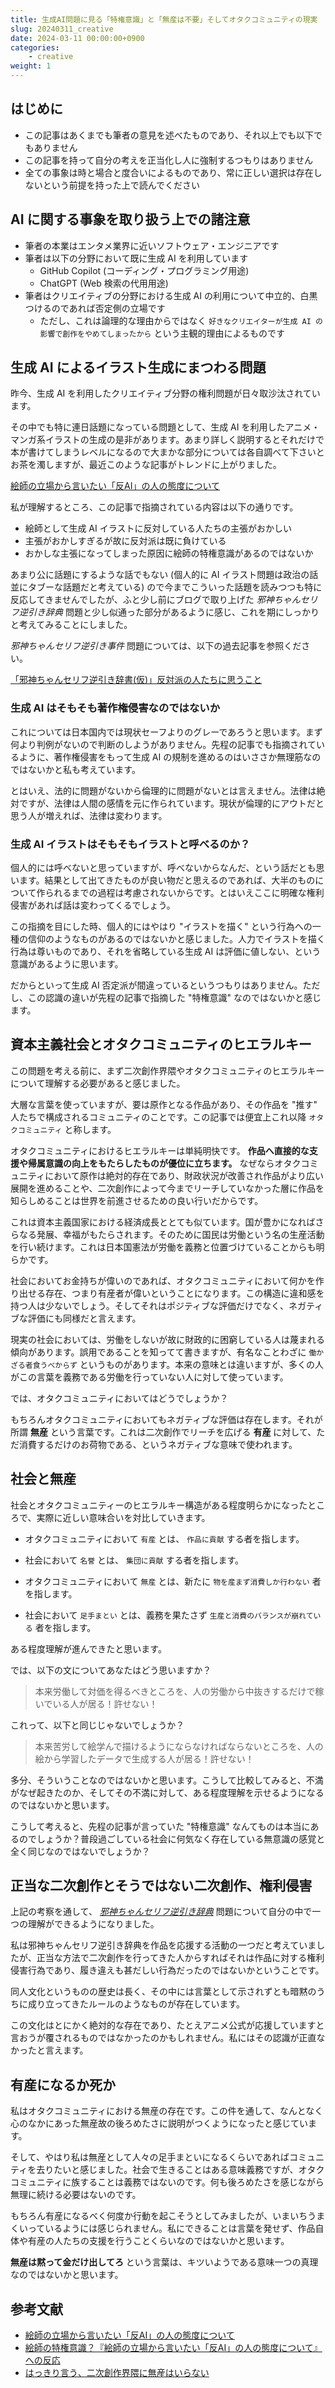 ```yaml
---
title: 生成AI問題に見る「特権意識」と「無産は不要」そしてオタクコミュニティの現実
slug: 20240311_creative
date: 2024-03-11 00:00:00+0900
categories:
    - creative
weight: 1
---
```


## はじめに

- この記事はあくまでも筆者の意見を述べたものであり、それ以上でも以下でもありません
- この記事を持って自分の考えを正当化し人に強制するつもりはありません
- 全ての事象は時と場合と度合いによるものであり、常に正しい選択は存在しないという前提を持った上で読んでください

## AI に関する事象を取り扱う上での諸注意

- 筆者の本業はエンタメ業界に近いソフトウェア・エンジニアです
- 筆者は以下の分野において既に生成 AI を利用しています
    - GitHub Copilot (コーディング・プログラミング用途)
    - ChatGPT (Web 検索の代用用途)
- 筆者はクリエイティブの分野における生成 AI の利用について中立的、白黒つけるのであれば否定側の立場です
    - ただし、これは論理的な理由からではなく `好きなクリエイターが生成 AI の影響で創作をやめてしまったから` という主観的理由によるものです

## 生成 AI によるイラスト生成にまつわる問題

昨今、生成 AI を利用したクリエイティブ分野の権利問題が日々取沙汰されています。

その中でも特に連日話題になっている問題として、生成 AI を利用したアニメ・マンガ系イラストの生成の是非があります。あまり詳しく説明するとそれだけで本が書けてしまうレベルになるので大まかな部分については各自調べて下さいとお茶を濁しますが、最近このような記事がトレンドに上がりました。

[絵師の立場から言いたい「反AI」の人の態度について](https://note.com/magic_clover2991/n/n0ec2827346af)

私が理解するところ、この記事で指摘されている内容は以下の通りです。

- 絵師として生成 AI イラストに反対している人たちの主張がおかしい
- 主張がおかしすぎるが故に反対派は既に負けている
- おかしな主張になってしまった原因に絵師の特権意識があるのではないか

あまり公に話題にするような話でもない (個人的に AI イラスト問題は政治の話並にタブーな話題だと考えている) ので今までこういった話題を読みつつも特に反応してきませんでしたが、ふと少し前にブログで取り上げた *邪神ちゃんセリフ逆引き辞典* 問題と少し似通った部分があるように感じ、これを期にしっかりと考えてみることにしました。

*邪神ちゃんセリフ逆引き事件* 問題については、以下の過去記事を参照ください。

[「邪神ちゃんセリフ逆引き辞書(仮)」反対派の人たちに思うこと](https://zeriyoshi.github.io/blog/p/2024020201_jcdk_dict_feel/)

### 生成 AI はそもそも著作権侵害なのではないか

これについては日本国内では現状セーフよりのグレーであろうと思います。まず何より判例がないので判断のしようがありません。先程の記事でも指摘されているように、著作権侵害をもって生成 AI の規制を進めるのはいささか無理筋なのではないかと私も考えています。

とはいえ、法的に問題がないから倫理的に問題がないとは言えません。法律は絶対ですが、法律は人間の感情を元に作られています。現状が倫理的にアウトだと思う人が増えれば、法律は変わります。

### 生成 AI イラストはそもそもイラストと呼べるのか？

個人的には呼べないと思っていますが、呼べないからなんだ、という話だとも思います。結果として出てきたものが良い物だと思えるのであれば、大半のものについて作られるまでの過程は考慮されないからです。とはいえここに明確な権利侵害があれば話は変わってくるでしょう。

この指摘を目にした時、個人的にはやはり "イラストを描く" という行為への一種の信仰のようなものがあるのではないかと感じました。人力でイラストを描く行為は尊いものであり、それを省略している生成 AI は評価に値しない、という意識があるように思います。

だからといって生成 AI 否定派が間違っているというつもりはありません。ただし、この認識の違いが先程の記事で指摘した "特権意識" なのではないかと感じます。

## 資本主義社会とオタクコミュニティのヒエラルキー

この問題を考える前に、まず二次創作界隈やオタクコミュニティのヒエラルキーについて理解する必要があると感じました。

大層な言葉を使っていますが、要は原作となる作品があり、その作品を "推す" 人たちで構成されるコミュニティのことです。この記事では便宜上これ以降 `オタクコミュニティ` と称します。

オタクコミュニティにおけるヒエラルキーは単純明快です。 **作品へ直接的な支援や帰属意識の向上をもたらしたものが優位に立ちます。** なぜならオタクコミュニティにおいて原作は絶対的存在であり、財政状況が改善され作品がより広い展開を進めることや、二次創作によって今までリーチしていなかった層に作品を知らしめることは世界を前進させるための良い行いだからです。

これは資本主義国家における経済成長ととても似ています。国が豊かになればさらなる発展、幸福がもたらされます。そのために国民は労働という名の生産活動を行い続けます。これは日本国憲法が労働を義務と位置づけていることからも明らかです。

社会においてお金持ちが偉いのであれば、オタクコミュニティにおいて何かを作り出せる存在、つまり有産者が偉いということになります。この構造に違和感を持つ人は少ないでしょう。そしてそれはポジティブな評価だけでなく、ネガティブな評価にも同様だと言えます。

現実の社会においては、労働をしないが故に財政的に困窮している人は蔑まれる傾向があります。誤用であることを知ってて書きますが、有名なことわざに `働かざる者食うべからず` というものがあります。本来の意味とは違いますが、多くの人がこの言葉を義務である労働を行っていない人に対して使っています。

では、オタクコミュニティにおいてはどうでしょうか？

もちろんオタクコミュニティにおいてもネガティブな評価は存在します。それが所謂 **無産** という言葉です。これは二次創作でリーチを広げる **有産** に対して、ただ消費するだけのお荷物である、というネガティブな意味で使われます。

## 社会と無産

社会とオタクコミュニティーのヒエラルキー構造がある程度明らかになったところで、実際に近しい意味合いを対比していきます。

- オタクコミュニティにおいて `有産` とは、 `作品に貢献` する者を指します。
- 社会において `名誉` とは、 `集団に貢献` する者を指します。

- オタクコミュニティにおいて `無産` とは、新たに `物を産まず消費しか行わない` 者を指します。
- 社会において `足手まとい` とは、義務を果たさず `生産と消費のバランスが崩れている` 者を指します。

ある程度理解が進んできたと思います。

では、以下の文についてあなたはどう思いますか？

> 本来労働して対価を得るべきところを、人の労働から中抜きするだけで稼いでいる人が居る！許せない！

これって、以下と同じじゃないでしょうか？

> 本来苦労して絵学んで描けるようにならなければならないところを、人の絵から学習したデータで生成する人が居る！許せない！

多分、そういうことなのではないかと思います。こうして比較してみると、不満がなぜ起きたのか、そしてその不満に対して、ある程度理解を示せるようになるのではないかと思います。

こうして考えると、先程の記事が言っていた "特権意識" なんてものは本当にあるのでしょうか？普段過ごしている社会に何気なく存在している無意識の感覚と全く同じなのではないでしょうか？

## 正当な二次創作とそうではない二次創作、権利侵害

上記の考察を通して、 [*邪神ちゃんセリフ逆引き辞典*](https://zeriyoshi.github.io/blog/p/2024020201_jcdk_dict_feel/) 問題について自分の中で一つの理解ができるようになりました。

私は邪神ちゃんセリフ逆引き辞典を作品を応援する活動の一つだと考えていましたが、正当な方法で二次創作を行ってきた人からすればそれは作品に対する権利侵害行為であり、履き違えも甚だしい行為だったのではないかということです。

同人文化というものの歴史は長く、その中には言葉として示されずとも暗黙のうちに成り立ってきたルールのようなものが存在しています。

この文化はとにかく絶対的な存在であり、たとえアニメ公式が応援していますと言おうが覆されるものではなかったのかもしれません。私にはその認識が正直なかったと言えます。

## 有産になるか死か

私はオタクコミュニティにおける無産の存在です。この件を通して、なんとなく心のなかにあった無産故の後ろめたさに説明がつくようになったと感じています。

そして、やはり私は無産として人々の足手まといになるくらいであればコミュニティを去りたいと感じました。社会で生きることはある意味義務ですが、オタクコミュニティに族することは義務ではないのです。何も後ろめたさを感じながら無理に続ける必要はないのです。

もちろん有産になるべく何度か行動を起こそうとしてみましたが、いまいちうまくいっているようには感じられません。私にできることは言葉を発せず、作品自体や有産の人たちの支援を行うことくらいなのではないかと思います。

**無産は黙って金だけ出してろ** という言葉は、キツいようである意味一つの真理なのではないかと思います。

## 参考文献

- [絵師の立場から言いたい「反AI」の人の態度について](https://note.com/magic_clover2991/n/n0ec2827346af)
- [絵師の特権意識？『絵師の立場から言いたい「反AI」の人の態度について』への反応](https://togetter.com/li/2325949)
- [はっきり言う、二次創作界隈に無産はいらない](https://anond.hatelabo.jp/20230726210625)